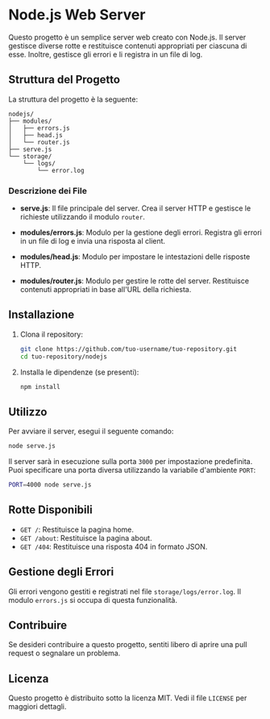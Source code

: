 # Node.js Web Server

Questo progetto è un semplice server web creato con Node.js. Il server gestisce diverse rotte e restituisce contenuti appropriati per ciascuna di esse. Inoltre, gestisce gli errori e li registra in un file di log.

## Struttura del Progetto

La struttura del progetto è la seguente:

```
nodejs/
├── modules/
│   ├── errors.js
│   ├── head.js
│   └── router.js
├── serve.js
└── storage/
    └── logs/
        └── error.log
```

### Descrizione dei File

- **serve.js**: Il file principale del server. Crea il server HTTP e gestisce le richieste utilizzando il modulo `router`.

- **modules/errors.js**: Modulo per la gestione degli errori. Registra gli errori in un file di log e invia una risposta al client.

- **modules/head.js**: Modulo per impostare le intestazioni delle risposte HTTP.

- **modules/router.js**: Modulo per gestire le rotte del server. Restituisce contenuti appropriati in base all'URL della richiesta.

## Installazione

1. Clona il repository:
    ```bash
    git clone https://github.com/tuo-username/tuo-repository.git
    cd tuo-repository/nodejs
    ```

2. Installa le dipendenze (se presenti):
    ```bash
    npm install
    ```

## Utilizzo

Per avviare il server, esegui il seguente comando:
```bash
node serve.js
```

Il server sarà in esecuzione sulla porta `3000` per impostazione predefinita. Puoi specificare una porta diversa utilizzando la variabile d'ambiente `PORT`:
```bash
PORT=4000 node serve.js
```

## Rotte Disponibili

- `GET /`: Restituisce la pagina home.
- `GET /about`: Restituisce la pagina about.
- `GET /404`: Restituisce una risposta 404 in formato JSON.

## Gestione degli Errori

Gli errori vengono gestiti e registrati nel file `storage/logs/error.log`. Il modulo `errors.js` si occupa di questa funzionalità.

## Contribuire

Se desideri contribuire a questo progetto, sentiti libero di aprire una pull request o segnalare un problema.

## Licenza

Questo progetto è distribuito sotto la licenza MIT. Vedi il file `LICENSE` per maggiori dettagli.
